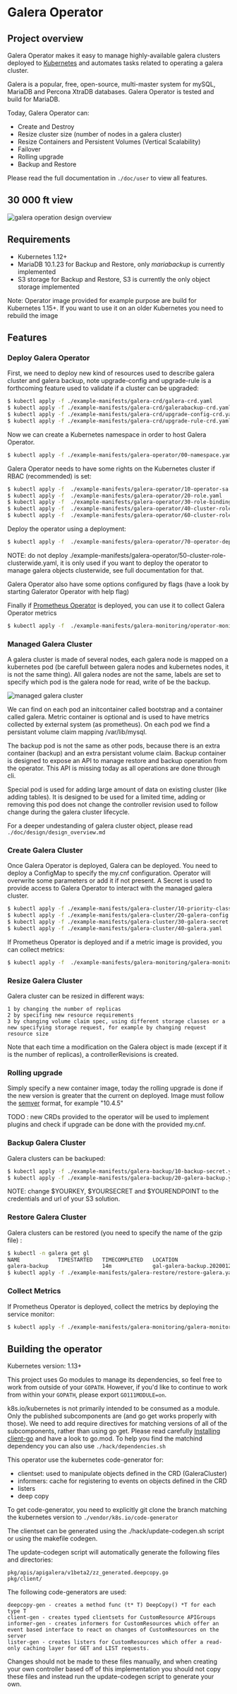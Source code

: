 # Galera Operator

## Project overview

Galera Operator makes it easy to manage highly-available galera clusters deployed to [Kubernetes](https://kubernetes.io) and automates tasks related to operating a galera cluster.

Galera is a popular, free, open-source, multi-master system for mySQL, MariaDB and Percona XtraDB databases. Galera Operator is tested and build for MariaDB.

Today, Galera Operator can:

* Create and Destroy
* Resize cluster size (number of nodes in a galera cluster)
* Resize Containers and Persistent Volumes (Vertical Scalability)
* Failover
* Rolling upgrade
* Backup and Restore

Please read the full documentation in `./doc/user` to view all features.

## 30 000 ft view

![galera operation design overview](https://raw.githubusercontent.com/Orange-OpenSource/galera-operator/master/doc/images/overview.png)

## Requirements
* Kubernetes 1.12+
* MariaDB 10.1.23 for Backup and Restore, only *mariabackup* is currently implemented
* S3 storage for Backup and Restore, S3 is currently the only object storage implemented

Note: Operator image provided for example purpose are build for Kubernetes 1.15+. If you want to use it on an older Kubernetes you need to rebuild the image

## Features

### Deploy Galera Operator

First, we need to deploy new kind of resources used to describe galera cluster and galera backup, note upgrade-config and upgrade-rule is a forthcoming feature used to validate if a cluster can be upgraded:

```bash
$ kubectl apply -f ./example-manifests/galera-crd/galera-crd.yaml
$ kubectl apply -f ./example-manifests/galera-crd/galerabackup-crd.yaml
$ kubectl apply -f ./example-manifests/galera-crd/upgrade-config-crd.yaml
$ kubectl apply -f ./example-manifests/galera-crd/upgrade-rule-crd.yaml
```

Now we can create a Kubernetes namespace in order to host Galera Operator.

```bash
$ kubectl apply -f ./example-manifests/galera-operator/00-namespace.yaml
```

Galera Operator needs to have some rights on the Kubernetes cluster if RBAC (recommended) is set:

```bash
$ kubectl apply -f  ./example-manifests/galera-operator/10-operator-sa.yaml
$ kubectl apply -f  ./example-manifests/galera-operator/20-role.yaml
$ kubectl apply -f  ./example-manifests/galera-operator/30-role-binding.yaml
$ kubectl apply -f  ./example-manifests/galera-operator/40-cluster-role.yaml
$ kubectl apply -f  ./example-manifests/galera-operator/60-cluster-role-binding.yaml
```

Deploy the operator using a deployment:
 
```bash
$ kubectl apply -f  ./example-manifests/galera-operator/70-operator-deployment.yaml
```
 
NOTE: do not deploy ./example-manifests/galera-operator/50-cluster-role-clusterwide.yaml, it is only used if you want to deploy the operator to manage galera objects clusterwide, see full documentation for that.
 
Galera Operator also have some options configured by flags (have a look by starting Galerator Operator with help flag)

Finally if [Prometheus Operator](https://github.com/coreos/prometheus-operator) is deployed, you can use it to collect Galera Operator metrics

```bash
$ kubectl apply -f  ./example-manifests/galera-monitoring/operator-monitor.yaml
```

### Managed Galera Cluster

A galera cluster is made of several nodes, each galera node is mapped on a kubernetes pod (be carefull between galera nodes and kubernetes nodes, it is not the same thing). All galera nodes are not the same, labels are set to specify which pod is the galera node for read, write of be the backup.

![managed galera cluster](https://raw.githubusercontent.com/Orange-OpenSource/galera-operator/master/doc/images/galera.png)

We can find on each pod an initcontainer called bootstrap and a container called galera. Metric container is optional and is used to have metrics collected by external system (as prometheus). On each pod we find a persistant volume claim mapping /var/lib/mysql.

The backup pod is not the same as other pods, because there is an extra container (backup) and an extra persistant volume claim. Backup container is designed to expose an API to manage restore and backup operation from the operator. This API is missing today as all operations are done through cli.

Special pod is used for adding large amount of data on existing cluster (like adding tables). It is designed to be used for a limited time, adding or removing this pod does not change the controller revision used to follow change during the galera cluster lifecycle.

For a deeper undestanding of galera cluster object, please read `./doc/design/design_overview.md`

### Create Galera Cluster

Once Galera Operator is deployed, Galera can be deployed. You need to deploy a ConfigMap to specify the my.cnf configuration. Operator will overwrite some parameters or add it if not present. A Secret is used to provide access to Galera Operator to interact with the managed galera cluster.

```bash
$ kubectl apply -f ./example-manifests/galera-cluster/10-priority-class.yaml
$ kubectl apply -f ./example-manifests/galera-cluster/20-galera-config.yaml
$ kubectl apply -f ./example-manifests/galera-cluster/30-galera-secret.yaml
$ kubectl apply -f ./example-manifests/galera-cluster/40-galera.yaml
```

If Prometheus Operator is deployed and if a metric image is provided, you can collect metrics:

```bash
$ kubectl apply -f  ./example-manifests/galera-monitoring/galera-monitor.yaml
```

### Resize Galera Cluster

Galera cluster can be resized in different ways:

    1 by changing the number of replicas
    2 by specifing new resource requirements
    3 by changing volume claim spec, using different storage classes or a new specifying storage request, for example by changing request resource size

Note that each time a modification on the Galera object is made (except if it is the number of replicas), a controllerRevisions is created.

### Rolling upgrade

Simply specify a new container image, today the rolling upgrade is done if the new version is greater that the current on deployed. Image must follow the [semver](http://semver.org) format, for example "10.4.5"

TODO : new CRDs provided to the operator will be used to implement plugins and check if upgrade can be done with the provided my.cnf.

### Backup Galera Cluster    

Galera clusters can be backuped:

```bash
$ kubectl apply -f ./example-manifests/galera-backup/10-backup-secret.yaml
$ kubectl apply -f ./example-manifests/galera-backup/20-galera-backup.yaml
```

NOTE: change $YOURKEY, $YOURSECRET and $YOURENDPOINT to the credentials and url of your S3 solution.

### Restore Galera Cluster        

Galera clusters can be restored (you need to specify the name of the gzip file) :

```bash
$ kubectl -n galera get gl
NAME            TIMESTARTED   TIMECOMPLETED   LOCATION                                  METHOD        PROVIDER
galera-backup                 14m             gal-galera-backup.20200128172501.sql.gz   mariabackup   S3
$ kubectl apply -f ./example-manifests/galera-restore/restore-galera.yaml
```

### Collect Metrics    

If Prometheus Operator is deployed, collect the metrics by deploying the service monitor:

```bash
$ kubectl apply -f ./example-manifests/galera-monitoring/galera-monitor.yaml
```


## Building the operator

Kubernetes version: 1.13+

This project uses Go modules to manage its dependencies, so feel free to work from outside of your `GOPATH`. However, if you'd like to continue to work from within your `GOPATH`, please export `GO111MODULE=on`.

k8s.io/kubernetes is not primarily intended to be consumed as a module. Only the published subcomponents are (and go get works properly with those). We need to add require directives for matching versions of all of the subcomponents, rather than using go get. Please read carefully [Installing client-go](https://github.com/kubernetes/client-go/blob/master/INSTALL.md#add-client-go-as-a-dependency%C2%A0for) and have a look to go.mod. To help you find the matchind dependency you can also use `./hack/dependencies.sh`

This operator use the kubernetes code-generator for:
  * clientset: used to manipulate objects defined in the CRD (GaleraCluster)
  * informers: cache for registering to events on objects defined in the CRD
  * listers
  * deep copy

To get code-generator, you need to explicitly git clone the branch matching the kubernetes version to `./vendor/k8s.io/code-generator`
  
The clientset can be generated using the ./hack/update-codegen.sh script or using the makefile codegen.

The update-codegen script will automatically generate the following files and directories:

    pkg/apis/apigalera/v1beta2/zz_generated.deepcopy.go
    pkg/client/

The following code-generators are used:

    deepcopy-gen - creates a method func (t* T) DeepCopy() *T for each type T
    client-gen - creates typed clientsets for CustomResource APIGroups
    informer-gen - creates informers for CustomResources which offer an event based interface to react on changes of CustomResources on the server
    lister-gen - creates listers for CustomResources which offer a read-only caching layer for GET and LIST requests.

Changes should not be made to these files manually, and when creating your own controller based off of this implementation you should not copy these files and instead run the update-codegen script to generate your own.




